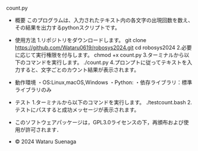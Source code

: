 count.py


- 概要
このプログラムは、入力されたテキスト内の各文字の出現回数を数え、その結果を出力するpythonスクリプトです。

- 使用方法
1.リポジトリをダウンロードします。
git clone https://github.com/Wataru0619/robosys2024.git
cd robosys2024
2.必要に応じて実行権限を付与します。
chmod +x count.py
3.ターミナルから以下のコマンドを実行します。
./count.py
4.プロンプトに従ってテキストを入力すると、文字ごとのカウント結果が表示されます。

- 動作環境
・OS:Linux,macOS,Windows
・Python:
・依存ライブラリ：標準ライブラリのみ

- テスト
1.ターミナルから以下のコマンドを実行します。
./testcount.bash
2.テストにパスすると成功メッセージが表示されます。


- このソフトウェアパッケージは，GPL3.0ライセンスの下，再頒布および使用が許可されます．
- © 2024 Wataru Suenaga 

